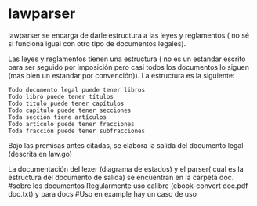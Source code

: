# lawparser
lawparser se encarga de darle estructura a las leyes y reglamentos ( no sé si funciona igual con otro tipo de documentos legales).

Las leyes y reglamentos tienen una estructura ( no es un estandar escrito para ser seguido por imposición pero casi todos los documentos lo siguen (mas bien un estandar por convención)). La estructura es la siguiente:

	Todo documento legal puede tener libros
	Todo libro puede tener títulos
	Todo titulo puede tener capítulos
	Todo capítulo puede tener secciones
	Toda sección tiene artículos
	Todo artículo puede tener fracciones
	Toda fracción puede tener subfracciones
	
Bajo las premisas antes citadas, se elabora la salida del documento legal (descrita en law.go)
	
La documentación del lexer (diagrama de estados) y el parser( cual es la estructura del documento de salida) se encuentran en la carpeta doc.
#sobre los documentos
Regularmente uso calibre (ebook-convert doc.pdf doc.txt) y para docs 
#Uso
en example hay un caso de uso 

